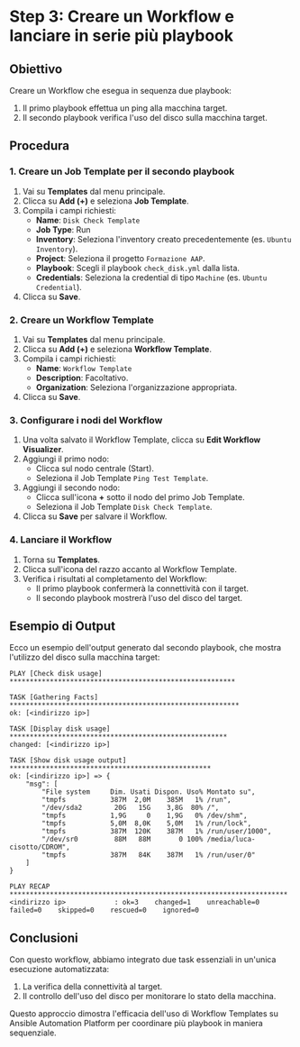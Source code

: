 # Step 3: Creare un Workflow e lanciare in serie più playbook

## Obiettivo
Creare un Workflow che esegua in sequenza due playbook:
1. Il primo playbook effettua un ping alla macchina target.
2. Il secondo playbook verifica l'uso del disco sulla macchina target.

## Procedura

### 1. Creare un Job Template per il secondo playbook
1. Vai su **Templates** dal menu principale.
2. Clicca su **Add (+)** e seleziona **Job Template**.
3. Compila i campi richiesti:
   - **Name**: `Disk Check Template`
   - **Job Type**: Run
   - **Inventory**: Seleziona l'inventory creato precedentemente (es. `Ubuntu Inventory`).
   - **Project**: Seleziona il progetto `Formazione AAP`.
   - **Playbook**: Scegli il playbook `check_disk.yml` dalla lista.
   - **Credentials**: Seleziona la credential di tipo `Machine` (es. `Ubuntu Credential`).
4. Clicca su **Save**.

### 2. Creare un Workflow Template
1. Vai su **Templates** dal menu principale.
2. Clicca su **Add (+)** e seleziona **Workflow Template**.
3. Compila i campi richiesti:
   - **Name**: `Workflow Template`
   - **Description**: Facoltativo.
   - **Organization**: Seleziona l'organizzazione appropriata.
4. Clicca su **Save**.

### 3. Configurare i nodi del Workflow
1. Una volta salvato il Workflow Template, clicca su **Edit Workflow Visualizer**.
2. Aggiungi il primo nodo:
   - Clicca sul nodo centrale (Start).
   - Seleziona il Job Template `Ping Test Template`.
3. Aggiungi il secondo nodo:
   - Clicca sull'icona **+** sotto il nodo del primo Job Template.
   - Seleziona il Job Template `Disk Check Template`.
4. Clicca su **Save** per salvare il Workflow.

### 4. Lanciare il Workflow
1. Torna su **Templates**.
2. Clicca sull'icona del razzo accanto al Workflow Template.
3. Verifica i risultati al completamento del Workflow:
   - Il primo playbook confermerà la connettività con il target.
   - Il secondo playbook mostrerà l'uso del disco del target.

## Esempio di Output
Ecco un esempio dell'output generato dal secondo playbook, che mostra l'utilizzo del disco sulla macchina target:

```plaintext
PLAY [Check disk usage] ********************************************************

TASK [Gathering Facts] *********************************************************
ok: [<indirizzo ip>]

TASK [Display disk usage] ******************************************************
changed: [<indirizzo ip>]

TASK [Show disk usage output] **************************************************
ok: [<indirizzo ip>] => {
    "msg": [
        "File system     Dim. Usati Dispon. Uso% Montato su",
        "tmpfs           387M  2,0M    385M   1% /run",
        "/dev/sda2        20G   15G    3,8G  80% /",
        "tmpfs           1,9G     0    1,9G   0% /dev/shm",
        "tmpfs           5,0M  8,0K    5,0M   1% /run/lock",
        "tmpfs           387M  120K    387M   1% /run/user/1000",
        "/dev/sr0         88M   88M       0 100% /media/luca-cisotto/CDROM",
        "tmpfs           387M   84K    387M   1% /run/user/0"
    ]
}

PLAY RECAP *********************************************************************
<indirizzo ip>            : ok=3    changed=1    unreachable=0    failed=0    skipped=0    rescued=0    ignored=0
```

## Conclusioni
Con questo workflow, abbiamo integrato due task essenziali in un'unica esecuzione automatizzata:
1. La verifica della connettività al target.
2. Il controllo dell'uso del disco per monitorare lo stato della macchina.

Questo approccio dimostra l'efficacia dell'uso di Workflow Templates su Ansible Automation Platform per coordinare più playbook in maniera sequenziale.
